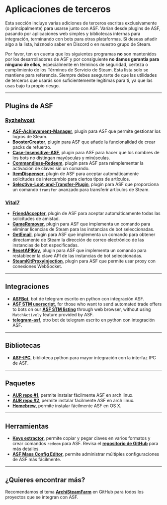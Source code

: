 # Aplicaciones de terceros

Esta sección incluye varias adiciones de terceros escritas exclusivamente (o principalmente) para usarse junto con ASF. Varían desde plugins de ASF, pasando por aplicaciones web simples y bibliotecas internas para integración, terminando con bots para otras plataformas. Si deseas añadir algo a la lista, háznoslo saber en Discord o en nuestro grupo de Steam.

Por favor, ten en cuenta que los siguientes programas **no** son mantenidos por los desarrolladores de ASF y por consiguiente **no damos garantía para ninguno de ellos**, especialmente en términos de seguridad, certeza o cumplimiento de los Términos de Servicio de Steam. Esta lista solo se mantiene para referencia. Siempre debes asegurarte de que las utilidades de terceros que usarás son suficientemente legítimas para ti, ya que las usas bajo tu propio riesgo.

---

## Plugins de ASF

### **[Ryzhehvost](https://github.com/Ryzhehvost)**

- **[ASF-Achievement-Manager](https://github.com/Ryzhehvost/ASF-Achievement-Manager)**, plugin para ASF que permite gestionar los logros de Steam.
- **[BoosterCreator](https://github.com/Ryzhehvost/BoosterCreator)**, plugin para ASF que añade la funcionalidad de crear packs de refuerzo.
- **[Case-Insensitive-ASF](https://github.com/Ryzhehvost/Case-Insensitive-ASF)**, plugin para ASF para hacer que los nombres de los bots no distingan mayúsculas y minúsculas.
- **[Commandless-Redeem](https://github.com/Ryzhehvost/Commandless-Redeem)**, plugin para ASF para reimplementar la activación de claves sin un comando.
- **[ItemDispenser](https://github.com/Ryzhehvost/ItemDispenser)**, plugin de ASF para aceptar automáticamente solicitudes de intercambio para ciertos tipos de artículos.
- **[Selective-Loot-and-Transfer-Plugin](https://github.com/Ryzhehvost/Selective-Loot-and-Transfer-Plugin)**, plugin para ASF que proporciona un comando `transfer` avanzado para transferir artículos de Steam.

### **[Vital7](https://github.com/Vital7)**

- **[FriendAccepter](https://github.com/Vital7/FriendAccepter)**, plugin de ASF para aceptar automáticamente todas las solicitudes de amistad.
- **[GameRemover](https://github.com/Vital7/GameRemover)**, plugin para ASF que implementa un comando para eliminar licencias de Steam para las instancias de bot seleccionadas.
- **[GetEmail](https://github.com/Vital7/GetEmail)**, plugin para ASF que implementa un comando para obtener directamente de Steam la dirección de correo electrónico de las instancias de bot especificadas.
- **[ResetAPIKey](https://github.com/Vital7/ResetAPIKey)**, plugin para ASF que implementa un comando para restablecer la clave API de las instancias de bot seleccionadas.
- **[SteamKitProxyInjection](https://github.com/Vital7/SteamKitProxyInjection)**, plugin para ASF que permite usar proxy con conexiones WebSocket.

---

## Integraciones

- **[ASFBot](https://github.com/dmcallejo/ASFBot)**, bot de telegram escrito en python con integración ASF.
- **[ASF STM userscript](https://greasyfork.org/en/scripts/404754-asf-stm)**, for those who want to send automated trade offers to bots on our **[ASF STM listing](https://github.com/JustArchiNET/ArchiSteamFarm/wiki/Remote-communication#public-asf-stm-listing)** through web browser, without using `MatchActively` feature provided by ASF.
- **[telegram-asf](https://github.com/deluxghost/telegram-asf)**, otro bot de telegram escrito en python con integración ASF.

---

## Bibliotecas

- **[ASF-IPC](https://github.com/deluxghost/ASF_IPC)**, biblioteca python para mayor integración con la interfaz IPC de ASF.

---

## Paquetes

- **[AUR repo #1](https://aur.archlinux.org/packages/asf)**, permite instalar fácilmente ASF en arch linux.
- **[AUR repo #2](https://aur.archlinux.org/packages/archisteamfarm-bin)**, permite instalar fácilmente ASF en arch linux.
- **[Homebrew](https://formulae.brew.sh/formula/archi-steam-farm)**, permite instalar fácilmente ASF en OS X.

---

## Herramientas

- **[Keys extractor](https://ske.xpixv.com)**, permite copiar y pegar claves en varios formatos y crear comandos `redeem` para ASF. Revisa el **[repositorio de GitHub](https://github.com/PixvIO/SKE)** para más detalles.
- **[ASF Mass Config Editor](https://github.com/genesix-eu/ASF_MCE)**, permite administrar múltiples configuraciones de ASF más fácilmente.

---

## ¿Quieres encontrar más?

Recomendamos el tema **[ArchiSteamFarm](https://github.com/topics/archisteamfarm)** en GitHub para todos los proyectos que se integran con ASF.